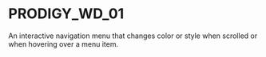 # PRODIGY_WD_01
 An interactive navigation menu that changes color or style when scrolled or when hovering over a menu item.
